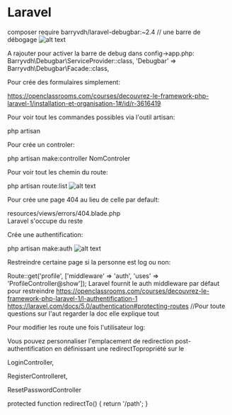 # Laravel
composer require barryvdh/laravel-debugbar:~2.4 //  une barre de débogage
![alt text](https://cloud.githubusercontent.com/assets/973269/4270452/740c8c8c-3ccb-11e4-8d9a-5a9e64f19351.png)

A rajouter pour activer la barre de debug dans config->app.php:
Barryvdh\Debugbar\ServiceProvider::class,
'Debugbar' => Barryvdh\Debugbar\Facade::class,




Pour crée des formulaires simplement:

https://openclassrooms.com/courses/decouvrez-le-framework-php-laravel-1/installation-et-organisation-1#/id/r-3616419


Pour voir tout les commandes possibles via l'outil artisan:

php artisan


Pour crée un controler:

php artisan make:controller NomControler


Pour voir tout les chemin du route:

php artisan route:list
![alt text](https://s3-eu-west-1.amazonaws.com/sdz-upload/prod/upload/img0154.JPG)

Pour crée une page 404 au lieu de celle par default:

resources/views/errors/404.blade.php  
Laravel s'occupe du reste


Crée une authentification:

php artisan make:auth
![alt text](https://s3-eu-west-1.amazonaws.com/sdz-upload/prod/upload/img0182.JPG)


Restreindre certaine page si la personne est log ou non:

Route::get('profile', ['middleware' => 'auth', 'uses' => 'ProfileController@show']);
Laravel fournit le auth middleware par défaut pour restreindre
https://openclassrooms.com/courses/decouvrez-le-framework-php-laravel-1/l-authentification-1
https://laravel.com/docs/5.0/authentication#protecting-routes
//Pour toute questions sur l'aut regarder la doc elle explique tout

Pour modifier les route une fois l'utilisateur log:

Vous pouvez personnaliser l'emplacement de redirection post-authentification 
en définissant une  redirectTopropriété sur le 

LoginController, 

RegisterControlleret, 

ResetPasswordController

protected function redirectTo()
{
    return '/path';
}
